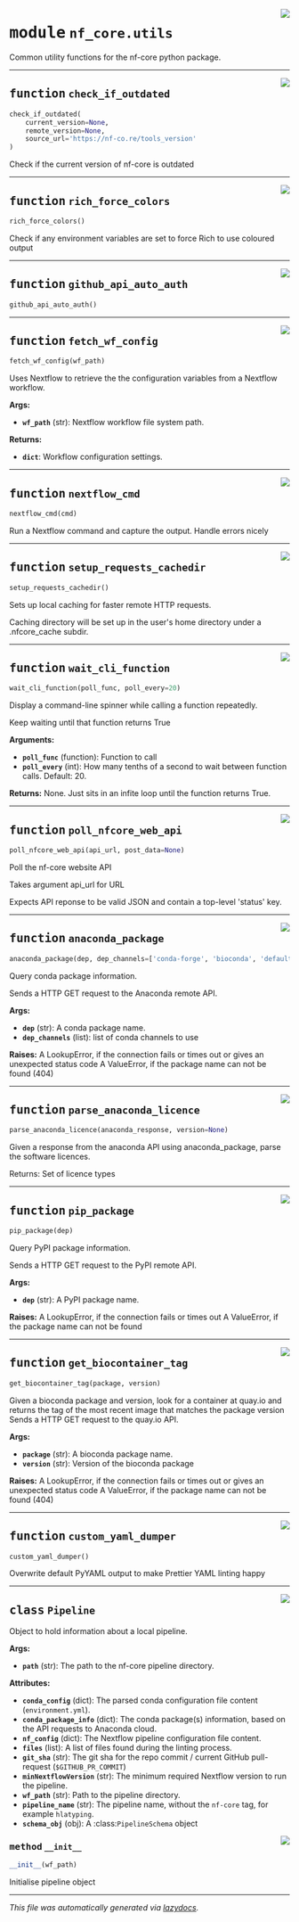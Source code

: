 <!-- markdownlint-disable -->

<a href="../../../../../../tools/nf_core/utils.py#L0"><img align="right" style="float:right;" src="https://img.shields.io/badge/-source-cccccc?style=flat-square"></a>

# <kbd>module</kbd> `nf_core.utils`

Common utility functions for the nf-core python package.

---

<a href="../../../../../../tools/nf_core/utils.py#L49"><img align="right" style="float:right;" src="https://img.shields.io/badge/-source-cccccc?style=flat-square"></a>

## <kbd>function</kbd> `check_if_outdated`

```python
check_if_outdated(
    current_version=None,
    remote_version=None,
    source_url='https://nf-co.re/tools_version'
)
```

Check if the current version of nf-core is outdated

---

<a href="../../../../../../tools/nf_core/utils.py#L72"><img align="right" style="float:right;" src="https://img.shields.io/badge/-source-cccccc?style=flat-square"></a>

## <kbd>function</kbd> `rich_force_colors`

```python
rich_force_colors()
```

Check if any environment variables are set to force Rich to use coloured output

---

<a href="../../../../../../tools/nf_core/utils.py#L81"><img align="right" style="float:right;" src="https://img.shields.io/badge/-source-cccccc?style=flat-square"></a>

## <kbd>function</kbd> `github_api_auto_auth`

```python
github_api_auto_auth()
```

---

<a href="../../../../../../tools/nf_core/utils.py#L184"><img align="right" style="float:right;" src="https://img.shields.io/badge/-source-cccccc?style=flat-square"></a>

## <kbd>function</kbd> `fetch_wf_config`

```python
fetch_wf_config(wf_path)
```

Uses Nextflow to retrieve the the configuration variables from a Nextflow workflow.

**Args:**

- <b>`wf_path`</b> (str): Nextflow workflow file system path.

**Returns:**

- <b>`dict`</b>: Workflow configuration settings.

---

<a href="../../../../../../tools/nf_core/utils.py#L264"><img align="right" style="float:right;" src="https://img.shields.io/badge/-source-cccccc?style=flat-square"></a>

## <kbd>function</kbd> `nextflow_cmd`

```python
nextflow_cmd(cmd)
```

Run a Nextflow command and capture the output. Handle errors nicely

---

<a href="../../../../../../tools/nf_core/utils.py#L278"><img align="right" style="float:right;" src="https://img.shields.io/badge/-source-cccccc?style=flat-square"></a>

## <kbd>function</kbd> `setup_requests_cachedir`

```python
setup_requests_cachedir()
```

Sets up local caching for faster remote HTTP requests.

Caching directory will be set up in the user's home directory under a .nfcore_cache subdir.

---

<a href="../../../../../../tools/nf_core/utils.py#L295"><img align="right" style="float:right;" src="https://img.shields.io/badge/-source-cccccc?style=flat-square"></a>

## <kbd>function</kbd> `wait_cli_function`

```python
wait_cli_function(poll_func, poll_every=20)
```

Display a command-line spinner while calling a function repeatedly.

Keep waiting until that function returns True

**Arguments:**

- <b>`poll_func`</b> (function): Function to call
- <b>`poll_every`</b> (int): How many tenths of a second to wait between function calls. Default: 20.

**Returns:**
None. Just sits in an infite loop until the function returns True.

---

<a href="../../../../../../tools/nf_core/utils.py#L319"><img align="right" style="float:right;" src="https://img.shields.io/badge/-source-cccccc?style=flat-square"></a>

## <kbd>function</kbd> `poll_nfcore_web_api`

```python
poll_nfcore_web_api(api_url, post_data=None)
```

Poll the nf-core website API

Takes argument api_url for URL

Expects API reponse to be valid JSON and contain a top-level 'status' key.

---

<a href="../../../../../../tools/nf_core/utils.py#L359"><img align="right" style="float:right;" src="https://img.shields.io/badge/-source-cccccc?style=flat-square"></a>

## <kbd>function</kbd> `anaconda_package`

```python
anaconda_package(dep, dep_channels=['conda-forge', 'bioconda', 'defaults'])
```

Query conda package information.

Sends a HTTP GET request to the Anaconda remote API.

**Args:**

- <b>`dep`</b> (str): A conda package name.
- <b>`dep_channels`</b> (list): list of conda channels to use

**Raises:**
A LookupError, if the connection fails or times out or gives an unexpected status code A ValueError, if the package name can not be found (404)

---

<a href="../../../../../../tools/nf_core/utils.py#L411"><img align="right" style="float:right;" src="https://img.shields.io/badge/-source-cccccc?style=flat-square"></a>

## <kbd>function</kbd> `parse_anaconda_licence`

```python
parse_anaconda_licence(anaconda_response, version=None)
```

Given a response from the anaconda API using anaconda_package, parse the software licences.

Returns: Set of licence types

---

<a href="../../../../../../tools/nf_core/utils.py#L445"><img align="right" style="float:right;" src="https://img.shields.io/badge/-source-cccccc?style=flat-square"></a>

## <kbd>function</kbd> `pip_package`

```python
pip_package(dep)
```

Query PyPI package information.

Sends a HTTP GET request to the PyPI remote API.

**Args:**

- <b>`dep`</b> (str): A PyPI package name.

**Raises:**
A LookupError, if the connection fails or times out A ValueError, if the package name can not be found

---

<a href="../../../../../../tools/nf_core/utils.py#L472"><img align="right" style="float:right;" src="https://img.shields.io/badge/-source-cccccc?style=flat-square"></a>

## <kbd>function</kbd> `get_biocontainer_tag`

```python
get_biocontainer_tag(package, version)
```

Given a bioconda package and version, look for a container at quay.io and returns the tag of the most recent image that matches the package version Sends a HTTP GET request to the quay.io API.

**Args:**

- <b>`package`</b> (str): A bioconda package name.
- <b>`version`</b> (str): Version of the bioconda package

**Raises:**
A LookupError, if the connection fails or times out or gives an unexpected status code A ValueError, if the package name can not be found (404)

---

<a href="../../../../../../tools/nf_core/utils.py#L519"><img align="right" style="float:right;" src="https://img.shields.io/badge/-source-cccccc?style=flat-square"></a>

## <kbd>function</kbd> `custom_yaml_dumper`

```python
custom_yaml_dumper()
```

Overwrite default PyYAML output to make Prettier YAML linting happy

---

<a href="../../../../../../tools/nf_core/utils.py#L92"><img align="right" style="float:right;" src="https://img.shields.io/badge/-source-cccccc?style=flat-square"></a>

## <kbd>class</kbd> `Pipeline`

Object to hold information about a local pipeline.

**Args:**

- <b>`path`</b> (str): The path to the nf-core pipeline directory.

**Attributes:**

- <b>`conda_config`</b> (dict): The parsed conda configuration file content (`environment.yml`).
- <b>`conda_package_info`</b> (dict): The conda package(s) information, based on the API requests to Anaconda cloud.
- <b>`nf_config`</b> (dict): The Nextflow pipeline configuration file content.
- <b>`files`</b> (list): A list of files found during the linting process.
- <b>`git_sha`</b> (str): The git sha for the repo commit / current GitHub pull-request (`$GITHUB_PR_COMMIT`)
- <b>`minNextflowVersion`</b> (str): The minimum required Nextflow version to run the pipeline.
- <b>`wf_path`</b> (str): Path to the pipeline directory.
- <b>`pipeline_name`</b> (str): The pipeline name, without the `nf-core` tag, for example `hlatyping`.
- <b>`schema_obj`</b> (obj): A :class:`PipelineSchema` object

<a href="../../../../../../tools/nf_core/utils.py#L110"><img align="right" style="float:right;" src="https://img.shields.io/badge/-source-cccccc?style=flat-square"></a>

### <kbd>method</kbd> `__init__`

```python
__init__(wf_path)
```

Initialise pipeline object

---

_This file was automatically generated via [lazydocs](https://github.com/ml-tooling/lazydocs)._
